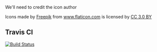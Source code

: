 We'll need to credit the icon author

<div>Icons made by <a href="https://www.freepik.com/" title="Freepik">Freepik</a> from <a href="https://www.flaticon.com/" 			    title="Flaticon">www.flaticon.com</a> is licensed by <a href="http://creativecommons.org/licenses/by/3.0/" 			    title="Creative Commons BY 3.0" target="_blank">CC 3.0 BY</a></div>


## Travis CI
[![Build Status](https://travis-ci.org/le3ah/thirsty_plants.svg?branch=master)](https://travis-ci.org/le3ah/thirsty_plants)
